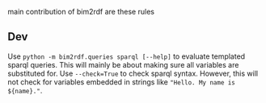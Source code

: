 main contribution of bim2rdf are these rules 


## Dev

Use `python -m bim2rdf.queries sparql [--help]`
to evaluate templated sparql queries.
This will mainly be about making sure all variables are substituted for.
Use `--check=True` to check sparql syntax.
However, this will not check for variables embedded in strings
like `"Hello. My name is ${name}."`.
